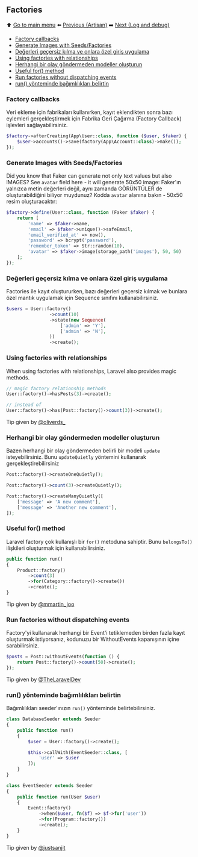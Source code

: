 ## Factories

⬆️ [Go to main menu](README.md#laravel-tips) ⬅️ [Previous (Artisan)](artisan.md) ➡️ [Next (Log and debug)](log-and-debug.md)

- [Factory callbacks](#factory-callbacks)
- [Generate Images with Seeds/Factories](#generate-images-with-seedsfactories)
- [Değerleri geçersiz kılma ve onlara özel giriş uygulama](#değerleri-geçersiz-kılma-ve-onlara-özel-giriş-uygulama)
- [Using factories with relationships](#using-factories-with-relationships)
- [Herhangi bir olay göndermeden modeller oluşturun](#herhangi-bir-olay-göndermeden-modeller-oluşturun)
- [Useful for() method](#useful-for-method)
- [Run factories without dispatching events](#run-factories-without-dispatching-events)
- [run() yönteminde bağımlılıkları belirtin](#run-yönteminde-bağımlılıkları-belirtin)

### Factory callbacks

Veri ekleme için fabrikaları kullanırken, kayıt eklendikten sonra bazı eylemleri gerçekleştirmek için Fabrika Geri Çağırma (Factory Callback) işlevleri sağlayabilirsiniz.

```php
$factory->afterCreating(App\User::class, function ($user, $faker) {
    $user->accounts()->save(factory(App\Account::class)->make());
});
```

### Generate Images with Seeds/Factories

Did you know that Faker can generate not only text values but also IMAGES? See `avatar` field here - it will generate 50x50 image:
Faker'ın yalnızca metin değerleri değil, aynı zamanda GÖRÜNTÜLER de oluşturabildiğini biliyor muydunuz? Kodda `avatar` alanına bakın - 50x50 resim oluşturacaktır:

```php
$factory->define(User::class, function (Faker $faker) {
    return [
        'name' => $faker->name,
        'email' => $faker->unique()->safeEmail,
        'email_verified_at' => now(),
        'password' => bcrypt('password'),
        'remember_token' => Str::random(10),
        'avatar' => $faker->image(storage_path('images'), 50, 50)
    ];
});
```

### Değerleri geçersiz kılma ve onlara özel giriş uygulama

Factories ile kayıt oluştururken, bazı değerleri geçersiz kılmak ve bunlara özel mantık uygulamak için Sequence sınıfını kullanabilirsiniz.

```php
$users = User::factory()
                ->count(10)
                ->state(new Sequence(
                    ['admin' => 'Y'],
                    ['admin' => 'N'],
                ))
                ->create();
```

### Using factories with relationships

When using factories with relationships, Laravel also provides magic methods.

```php
// magic factory relationship methods
User::factory()->hasPosts(3)->create();

// instead of
User::factory()->has(Post::factory()->count(3))->create();
```

Tip given by [@oliverds\_](https://twitter.com/oliverds_/status/1441447356323430402)

### Herhangi bir olay göndermeden modeller oluşturun

Bazen herhangi bir olay göndermeden belirli bir modeli `update` isteyebilirsiniz. Bunu `updateQuietly` yöntemini kullanarak gerçekleştirebilirsiniz

```php
Post::factory()->createOneQuietly();

Post::factory()->count(3)->createQuietly();

Post::factory()->createManyQuietly([
    ['message' => 'A new comment'],
    ['message' => 'Another new comment'],
]);
```

### Useful for() method

Laravel factory çok kullanışlı bir `for()` metoduna sahiptir. Bunu `belongsTo()` ilişkileri oluşturmak için kullanabilirsiniz.

```php
public function run()
{
    Product::factory()
        ->count(3)
        ->for(Category::factory()->create())
        ->create();
}
```

Tip given by [@mmartin_joo](https://twitter.com/mmartin_joo/status/1461002439629361158)

### Run factories without dispatching events

Factory'yi kullanarak herhangi bir Event'i tetiklemeden birden fazla kayıt oluşturmak istiyorsanız, kodunuzu bir WithoutEvents kapanışının içine sarabilirsiniz.

```php
$posts = Post::withoutEvents(function () {
    return Post::factory()->count(50)->create();
});
```

Tip given by [@TheLaravelDev](https://twitter.com/TheLaravelDev/status/1510965402666676227)

### run() yönteminde bağımlılıkları belirtin

Bağımlılıkları seeder'ınızın `run()` yönteminde belirtebilirsiniz.

```php
class DatabaseSeeder extends Seeder
{
    public function run()
    {
        $user = User::factory()->create();

        $this->callWith(EventSeeder::class, [
            'user' => $user
        ]);
    }
}
```

```php
class EventSeeder extends Seeder
{
    public function run(User $user)
    {
        Event::factory()
            ->when($user, fn($f) => $f->for('user'))
            ->for(Program::factory())
            ->create();
    }
}
```

Tip given by [@justsanjit](https://twitter.com/justsanjit/status/1514428294418079746)

